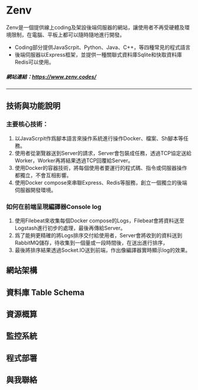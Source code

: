 # Zenv
Zenv是一個提供線上coding及架設後端伺服器的網站，讓使用者不再受硬體及環境限制，在電腦、平板上都可以隨時隨地進行開發。
* Coding部分提供JavaScrpit、Python、Java、C++，等四種常見的程式語言
* 後端伺服器以Express框架，並提供一種關聯式資料庫Sqlite和快取資料庫Redis可以使用。

##### 網站連結：https://www.zenv.codes/
---
## 技術與功能說明
### 主要核心技術：
1. 以JavaScrpit作爲腳本語言來操作系統進行操作Docker、檔案、Sh腳本等任務。
2. 使用者從瀏覽器送到Server的請求，Server會包裝成任務，透過TCP協定送給Worker，Worker再將結果透過TCP回覆給Server。
3. 使用Docker的容器技術，將每個使用者要運行的程式碼、指令或伺服器操作都獨立，不會互相影響。
4. 使用Docker compose來串聯Express、Redis等服務，創立一個獨立的後端伺服器開發環境。
### 如何在前端呈現編譯器Console log
1. 使用Filebeat來收集每個Docker compose的Logs，Filebeat會將資料送至Logstash進行初步的處理，最後再傳給Server。
2. 爲了能夠更精確的將Logs排序交付給使用者，Server會將收到的資料送到RabbitMQ儲存，待收集到一個量或一段時間後，在送出進行排序，
3. 最後將排序結果透過Socket.IO送到前端，作出像編譯器實時顯示log的效果。

## 網站架構


## 資料庫 Table Schema

## 資源概算

## 監控系統

## 程式部署

## 與我聯絡

